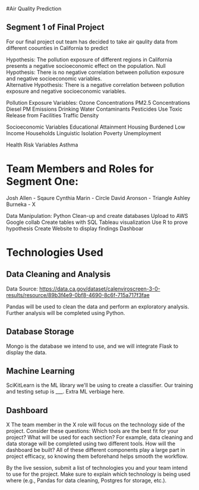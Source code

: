 #Air Quality Prediction 
## Segment 1 of Final Project 


For our final project out team has decided to take air qaulity data from different coounties in California to predict 

Hypothesis: The pollution exposure of different regions in California presents a negative socioeconomic effect on the population. 
Null Hypothesis: There is no negative correlation between pollution exposure and negative socioeconomic variables.  
Alternative Hypothesis: There is a negative correlation between pollution exposure and negative socioeconomic variables.  

Pollution Exposure Variables: 
Ozone Concentrations
PM2.5 Concentrations
Diesel PM Emissions
Drinking Water Contaminants
Pesticides Use
Toxic Release from Facilities
Traffic Density

Socioeconomic Variables
Educational Attainment
Housing Burdened Low Income Households
Linguistic Isolation
Poverty 
Unemployment 

Health Risk Variables
Asthma 


# Team Members and Roles for Segment One: 
Josh Allen - Sqaure 
Cynthia Marin - Circle 
David Aronson - Triangle
Ashley Burneka - X 

Data Manipulation:
Python Clean-up and create databases
Upload to AWS
Google collab
Create tables with SQL
Tableau visualization 
Use R to prove hypothesis
Create Website to display findings
Dashboar



# Technologies Used
## Data Cleaning and Analysis

Data Source: https://data.ca.gov/dataset/calenviroscreen-3-0-results/resource/89b3f4e9-0bf8-4690-8c6f-715a717f3fae

Pandas will be used to clean the data and perform an exploratory analysis. Further analysis will be completed using Python.

## Database Storage
Mongo is the database we intend to use, and we will integrate Flask to display the data.

## Machine Learning
SciKitLearn is the ML library we'll be using to create a classifier. Our training and testing setup is ___. Extra ML verbiage here.

## Dashboard


X 
The team member in the X role will focus on the technology side of the project. Consider these questions: Which tools are the best fit for your project? What will be used for each section? For example, data cleaning and data storage will be completed using two different tools. How will the dashboard be built? All of these different components play a large part in project efficacy, so knowing them beforehand helps smooth the workflow.

By the live session, submit a list of technologies you and your team intend to use for the project. Make sure to explain which technology is being used where (e.g., Pandas for data cleaning, Postgres for storage, etc.).


